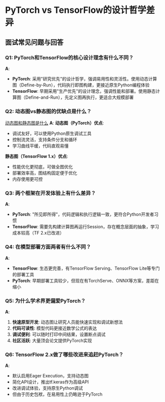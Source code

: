 # PyTorch vs TensorFlow的设计哲学差异

## 面试常见问题与回答

### Q1: PyTorch和TensorFlow的核心设计理念有什么不同？
**A**: 
- **PyTorch**: 采用"研究优先"的设计哲学，强调易用性和灵活性。使用动态计算图（Define-by-Run），代码执行即图构建，更接近原生Python编程体验
- **TensorFlow**: 早期采用"生产优先"的设计理念，强调性能和部署。使用静态计算图（Define-and-Run），先定义图再执行，更适合大规模部署

### Q2: 动态图vs静态图的优缺点是什么？
[动态图和静态图是什么](./动态图和静态图是什么.md)
**A**:
**动态图（PyTorch）优点**:
- 调试友好，可以使用Python原生调试工具
- 控制流灵活，支持条件分支和循环
- 学习曲线平缓，代码直观易懂

**静态图（TensorFlow 1.x）优点**:
- 性能优化更彻底，可做全图优化
- 部署效率高，图结构固定便于优化
- 内存使用更可控

### Q3: 两个框架在开发体验上有什么差异？
**A**:
- **PyTorch**: "所见即所得"，代码逻辑和执行逻辑一致，更符合Python开发者习惯
- **TensorFlow**: 需要先构建计算图再运行Session，存在概念层面的抽象，学习成本较高（TF 2.x已改进）

### Q4: 在模型部署方面两者有什么不同？
**A**:
- **TensorFlow**: 生态更完善，有TensorFlow Serving、TensorFlow Lite等专门的部署工具
- **PyTorch**: 早期部署工具较少，但现在有TorchServe、ONNX等方案，差距在缩小

### Q5: 为什么学术界更偏爱PyTorch？
**A**: 
1. **快速原型开发**: 动态图让研究人员能快速实现和调试新想法
2. **代码可读性**: 模型代码更接近数学公式的表达
3. **调试便利**: 可以随时打印中间结果，设置断点调试
4. **社区活跃**: 大量顶会论文提供PyTorch实现

### Q6: TensorFlow 2.x做了哪些改进来追赶PyTorch？
**A**:
- 默认启用Eager Execution，支持动态图
- 简化API设计，推出tf.keras作为高级API
- 改进调试体验，支持原生Python调试
- 但由于历史包袱，在易用性上仍略逊于PyTorch

